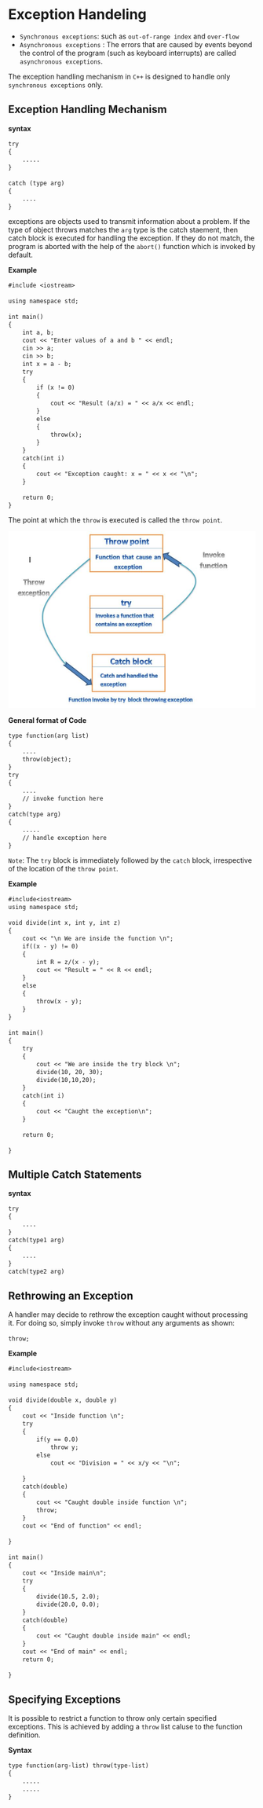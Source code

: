 # Exception Handeling
* `Synchronous exceptions`: such as `out-of-range index` and `over-flow`
* `Asynchronous exceptions` : The errors that are caused by events beyond the control of the program (such as keyboard interrupts) are called `asynchronous exceptions`.

The exception handling mechanism in `C++` is designed to handle only `synchronous exceptions` only.

## Exception Handling Mechanism

**syntax**

```
try
{
    .....
}

catch (type arg)
{
    ....
}
```

exceptions are objects used to transmit information about a problem. If the type of object throws matches the `arg` type is the catch staement, then catch block is executed for handling the exception. If they do not match, the program is aborted with the help of the `abort()` function which is invoked by default. 

**Example**

```
#include <iostream>

using namespace std;

int main()
{
    int a, b;
    cout << "Enter values of a and b " << endl;
    cin >> a;
    cin >> b;
    int x = a - b;
    try
    {
        if (x != 0)
        {
            cout << "Result (a/x) = " << a/x << endl;
        }
        else
        {
            throw(x);
        }
    }
    catch(int i)
    {
        cout << "Exception caught: x = " << x << "\n";
    }

    return 0;
}
```

The point at which the `throw` is executed is called the `throw point`. 

![](./function-invoke-by-try-block.jpg)


**General format of Code**
```
type function(arg list)
{
    ....
    throw(object);
}
try
{
    ....
    // invoke function here
}
catch(type arg)
{
    .....
    // handle exception here
}
```

`Note`: The `try` block is immediately followed by the `catch` block, irrespective of the location of the `throw point`.

**Example**
```
#include<iostream>
using namespace std;

void divide(int x, int y, int z)
{
    cout << "\n We are inside the function \n";
    if((x - y) != 0)
    {
        int R = z/(x - y);
        cout << "Result = " << R << endl;
    }
    else
    {
        throw(x - y);
    }
}

int main()
{
    try
    {
        cout << "We are inside the try block \n";
        divide(10, 20, 30);
        divide(10,10,20);
    }
    catch(int i)
    {
        cout << "Caught the exception\n";
    }

    return 0;
    
}
```

## Multiple Catch Statements

**syntax**
```
try
{
    ....
}
catch(type1 arg)
{
    ....
}
catch(type2 arg)

```


## Rethrowing an Exception
A handler may decide to rethrow the exception caught without processing it. For doing so, simply invoke `throw` without any arguments as shown:

`throw;`

**Example**

```
#include<iostream>

using namespace std;

void divide(double x, double y)
{
    cout << "Inside function \n";
    try
    {
        if(y == 0.0)
            throw y;
        else
            cout << "Division = " << x/y << "\n";

    }
    catch(double)
    {
        cout << "Caught double inside function \n";
        throw;
    }
    cout << "End of function" << endl;
    
}

int main()
{
    cout << "Inside main\n";
    try
    {
        divide(10.5, 2.0);
        divide(20.0, 0.0);
    }
    catch(double)
    {
        cout << "Caught double inside main" << endl;
    }
    cout << "End of main" << endl;
    return 0;
    
}
```

## Specifying Exceptions
It is possible to restrict a function to throw only certain specified exceptions. This is achieved by adding a `throw` list caluse to the function definition.

**Syntax**
```
type function(arg-list) throw(type-list)
{
    .....
    .....
}
```


